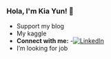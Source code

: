 ### Hola, I'm Kia Yun! 👋


- Support my blog
- My kaggle 
- **Connect with me:**
-[![LinkedIn](https://img.shields.io/badge/LinkedIn-0077B5?style=for-the-badge&style=social&logo=linkedin&logoColor=white)](www.linkedin.com/in/kia-yun-kee)
- I’m looking for job 
